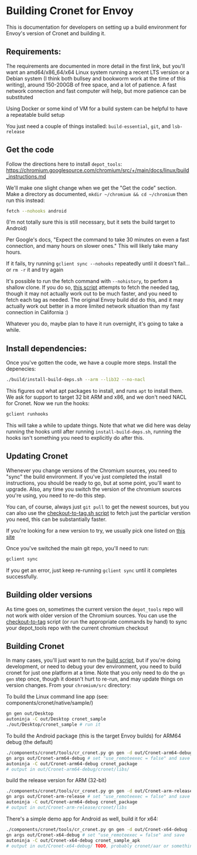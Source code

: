 
Building Cronet for Envoy
=========================

This is documentation for developers on setting up a build environment for Envoy's version of Cronet and building it.

Requirements:
-------------

The requirements are documented in more detail in the first link, but you'll want an amd64/x86_64/x64 Linux system running a recent LTS version or a Debian system (I think both bullsey and bookworm work at the time of this writing), around 150-200GB of free space, and a lot of patience. A fast network connection and fast computer will help, but more patience can be substituted

Using Docker or some kind of VM for a build system can be helpful to have a repeatable build setup

You just need a couple of things installed: `build-essential`, `git`, and `lsb-release`


Get the code
------------

Follow the directions here to install `depot_tools`: https://chromium.googlesource.com/chromium/src/+/main/docs/linux/build_instructions.md

We'll make one slight change when we get the "Get the code" section. Make a directory as documented, `mkdir ~/chromium && cd ~/chromium` then run this instead:

```bash
fetch --nohooks android
```

(I'm not totally sure this is still necessary, but it sets the build target to Android)

Per Google's docs, "Expect the command to take 30 minutes on even a fast connection, and many hours on slower ones." This will likely take many hours.

If it fails, try running `gclient sync --nohooks` repeatedly until it doesn't fail... or `rm -r` it and try again

It's possible to run the fetch command with `--nohistory`, to perfom a shallow clone. If you do so, [this script](https://github.com/greatfire/envoy/blob/master/native/checkout-to-tag.sh) attempts to fetch the needed tag, though it may not actually work out to be much faster, and you need to fetch each tag as needed. The original Envoy build did do this, and it may actually work out better in a more limited network situation than my fast connection in California :)

Whatever you do, maybe plan to have it run overnight, it's going to take a while.


Install dependencies:
---------------------

Once you've gotten the code, we have a couple more steps. Install the depenecies:

```bash
./build/install-build-deps.sh --arm --lib32 --no-nacl
```

This figures out what apt packages to install, and runs `apt` to install them. We ask for support to target 32 bit ARM and x86, and we don't need NACL for Cronet. Now we run the hooks:

```bash
gclient runhooks
```

This will take a while to update things. Note that what we did here was delay running the hooks until after running `install-build-deps.sh`, running the hooks isn't something you need to explicitly do after this.


Updating Cronet
---------------

Whenever you change versions of the Chromium sources, you need to "sync" the build environment. If you've just completed the install instructions, you should be ready to go, but at some point, you'll want to upgrade. Also, any time you switch the version of the chromium sources you're using, you need to re-do this step.

You can, of course, always just `git pull` to get the newest sources, but you can also use the [checkout-to-tag.sh script](https://github.com/greatfire/envoy/blob/master/native/checkout-to-tag.sh) to fetch just the particlar verstion you need, this can be substantially faster.

If you're looking for a new version to try, we usually pick one listed on [this site](https://chromiumdash.appspot.com/releases?platform=Android)

Once you've switched the main git repo, you'll need to run:

```bash
gclient sync
```

If you get an error, just keep re-running `gclient sync` until it completes successfully.


Building older versions
-----------------------

As time goes on, sometimes the current version the `depot_tools` repo will not work with older version of the Chromium sources. You can use the [checkout-to-tag](https://github.com/greatfire/envoy/blob/master/native/checkout-to-tag.sh) script (or run the appropriate commands by hand) to sync your depot_tools repo with the current chromium checkout


Building Cronet
---------------

In many cases, you'll just want to run the [build script](https://github.com/greatfire/envoy/blob/master/native/build_cronet.sh), but if you're doing development, or need to debug your dev environment, you need to build cronet for just one platform at a time. Note that you only need to do the `gn gen` step once, though it doesn't hurt to re-run, and may update things on version changes. From your `chromium/src` directory:

To build the Linux command line app (see: components/cronet/native/sample/)

```bash
gn gen out/Desktop
autoninja -C out/Desktop cronet_sample
./out/Desktop/cronet_sample # run it
```

To build the Android package (this is the target Envoy builds) for ARM64 debug (the default)

```bash
./components/cronet/tools/cr_cronet.py gn gen -d out/Cronet-arm64-debug
gn args out/Cronet-arm64-debug # set "use_remoteexec = false" and save
autoninja -C out/Cronet-arm64-debug cronet_package
# output in out/Cronet-arm64-debug/cronet/libs/
```

build the release version for ARM (32-bit)

```bash
./components/cronet/tools/cr_cronet.py gn gen -d out/Cronet-arm-release --arm --relase
gn args out/Cronet-arm-release # set "use_remoteexec = false" and save
autoninja -C out/Cronet-arm64-debug cronet_package
# output in out/Cronet-arm-release/cronet/libs
```

There's a simple demo app for Android as well, build it for x64:

```bash
./components/cronet/tools/cr_cronet.py gn gen -d out/Cronet-x64-debug --x64
gn args out/Cronet-x64-debug # set "use_remoteexec = false" and save
autoninja -C out/Cronet-x64-debug cronet_sample_apk
# output in out/Cronet-x64-debug/ TODO, probably cronet/aar or something?
```

